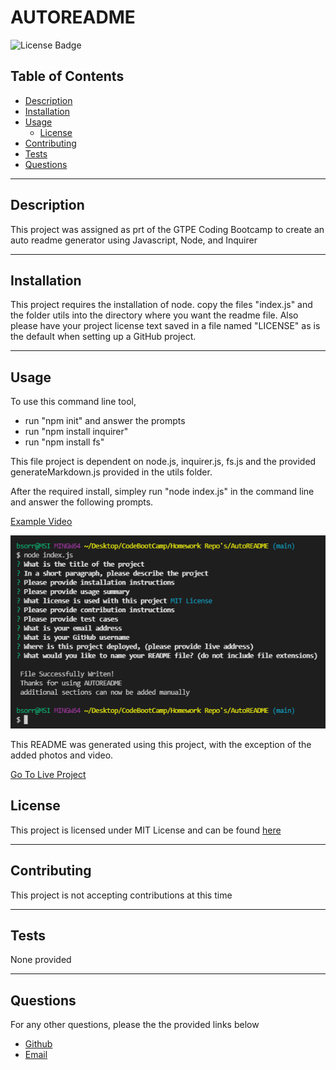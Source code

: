  
# AUTOREADME

![License Badge](https://img.shields.io/badge/License-MIT-green)

## Table of Contents
* [Description](#description)
* [Installation](#installation)
* [Usage](#usage)
  * [License](#license) 
* [Contributing](#contributing)
* [Tests](#tests)
* [Questions](#questions)

----

## Description
This project was assigned as prt of the GTPE Coding Bootcamp to create an auto readme generator using Javascript, Node, and Inquirer

----

## Installation
This project requires the installation of node. copy the files "index.js" and the folder utils into the directory where you want the readme file. Also please have your project license text saved in a file named "LICENSE" as is the default when setting up a GitHub project.

----

## Usage
To use this command line tool, 
* run "npm init" and answer the prompts 
* run "npm install inquirer" 
* run "npm install fs"  

This file project is dependent on node.js, inquirer.js, fs.js and the provided generateMarkdown.js provided in the utils folder. 

After the required install, simpley run "node index.js" in the command line and answer the following prompts.

[Example Video](https://drive.google.com/file/d/1L4r9dPpBfsVGR3I3TMEmgqVWNiOdCNUU/view?usp=sharing)

![Example Prompts](./Screenshots/CMDPrompts.png)


This README was generated using this project, with the exception of the added photos and video.

[Go To Live Project](https://github.com/BerlicTheHunter/AutoREADME)


## License
This project is licensed under MIT License and can be found [here](./LICENSE)


----

## Contributing
This project is not accepting contributions at this time

----

## Tests
None provided

----

## Questions
For any other questions, please the the provided links below
* [Github](https://github.com/BerlicTheHunter)
* [Email](mailto:bsorrell3@gmail.com)
